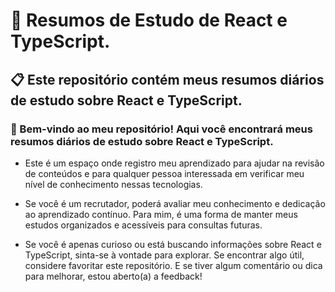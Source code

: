 # 🥷 Resumos de Estudo de React e TypeScript.
## 📋 Este repositório contém meus resumos diários de estudo sobre React e TypeScript.

### 🎉 Bem-vindo ao meu repositório! Aqui você encontrará meus resumos diários de estudo sobre React e TypeScript.

-  Este é um espaço onde registro meu aprendizado para ajudar na revisão de conteúdos e para qualquer pessoa interessada em verificar meu nível de conhecimento nessas tecnologias.

- Se você é um recrutador, poderá avaliar meu conhecimento e dedicação ao aprendizado contínuo. Para mim, é uma forma de manter meus estudos organizados e acessíveis para consultas futuras.

- Se você é apenas curioso ou está buscando informações sobre React e TypeScript, sinta-se à vontade para explorar. Se encontrar algo útil, considere favoritar este repositório. E se tiver algum comentário ou dica para melhorar, estou aberto(a) a feedback!


